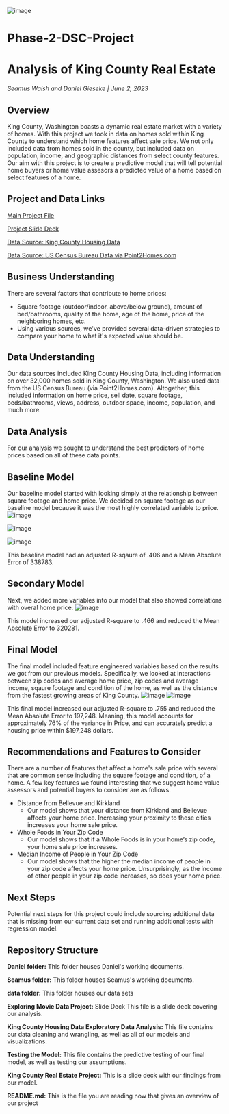 ![image](https://github.com/SeamusW/Phase-2-DSC-Project/assets/32468677/53544128-e77e-4368-ae5f-492f54a53bc4)


# Phase-2-DSC-Project
# Analysis of King County Real Estate

*Seamus Walsh and Daniel Gieseke | June 2, 2023*

## Overview
King County, Washington boasts a dynamic real estate market with a variety of homes.  With this project we took in data on homes sold within King County to understand which home features affect sale price.  We not only included data from homes sold in the county, but included data on population, income, and geographic distances from select county features.  Our aim with this project is to create a predictive model that will tell potential home buyers or home value assesors a predicted value of a home based on select features of a home.

## Project and Data Links
<a href="https://github.com/SeamusW/Phase-2-DSC-Project/blob/main/King%20County%20Housing%20Data%20Exploratory%20Data%20Analysis.ipynb">Main Project File</a>

<a href="https://github.com/SeamusW/Phase-2-DSC-Project/blob/main/King%20County%20Real%20Estate%20Project.pdf">Project Slide Deck</a>

<a href="https://github.com/learn-co-curriculum/dsc-phase-2-project-v2-5/tree/main/data">Data Source: King County Housing Data</a>

<a href="https://www.point2homes.com/US/Neighborhood/WA/King-County-Demographics.html">Data Source: US Census Bureau Data via Point2Homes.com</a>

## Business Understanding
There are several factors that contribute to home prices:
<ul>
  <li>Square footage (outdoor/indoor, above/below ground), amount of bed/bathrooms, quality of the home, age of the home, price of the neighboring homes, etc.
  <li>Using various sources, we've provided several data-driven strategies to compare your home to what it's expected value should be.
</ul>

## Data Understanding
Our data sources included King County Housing Data, including information on over 32,000 homes sold in King County, Washington. We also used data from the US Census Bureau (via Point2Homes.com). Altogether, this included information on home price, sell date, square footage, beds/bathrooms, views, address, outdoor space, income, population, and much more.


## Data Analysis
For our analysis we sought to understand the best predictors of home prices based on all of these data points. 
    
## Baseline Model
Our baseline model started with looking simply at the relationship between square footage and home price. We decided on square footage as our baseline model because it was the most highly correlated variable to price.
![image](https://github.com/SeamusW/Phase-2-DSC-Project/assets/32468677/eb37e592-8483-401e-a3b6-e9b141572445)


    
![image](https://github.com/SeamusW/Phase-2-DSC-Project/assets/32468677/10d410a2-8495-44be-965b-6feeca4bd121)

    
![image](https://github.com/SeamusW/Phase-2-DSC-Project/assets/32468677/21ceda31-133d-4272-b8d2-b0e5e4622d24)

This baseline model had an adjusted R-sqaure of .406 and a Mean Absolute Error of 338783.
    
## Secondary Model
Next, we added more variables into our model that also showed correlations with overal home price.
![image](https://github.com/SeamusW/Phase-2-DSC-Project/assets/32468677/e0b63e82-57be-4349-8b7a-114566451af2)

This model increased our adjusted R-square to .466 and reduced the Mean Absolute Error to 320281.
    
## Final Model
The final model included feature engineered variables based on the results we got from our previous models. Specifically, we looked at interactions between zip codes and average home price, zip codes and average income, sqaure footage and condition of the home, as well as the distance from the fastest growing areas of King County.
![image](https://github.com/SeamusW/Phase-2-DSC-Project/assets/32468677/27aaa0e9-7706-4c00-ab42-bf9c1bd266ce)
![image](https://github.com/SeamusW/Phase-2-DSC-Project/assets/32468677/b90a8bfe-cc62-41d6-bbde-2cde99768181)

    
This final model increased our adjusted R-square to .755 and reduced the Mean Absolute Error to 197,248.
Meaning, this model accounts for approximately 76% of the variance in Price, and can accurately predict a housing price within $197,248 dollars.

## Recommendations and Features to Consider
There are a number of features that affect a home's sale price with several that are common sense including the square footage and condition, of a home.  A few key features we found interesting that we suggest home value assessors and potential buyers to consider are as follows.
<ul>
<li>Distance from Bellevue and Kirkland
<ul><li>Our model shows that your distance from Kirkland and Bellevue affects your home price.  Increasing your proximity to these cities increases your home sale price.</ul>
  
<li>Whole Foods in Your Zip Code
<ul><li>Our model shows that if a Whole Foods is in your home’s zip code, your home sale price increases.</ul>

<li>Median Income of People in Your Zip Code
<ul><li>Our model shows that the higher the median income of people in your zip code affects your home price.  Unsurprisingly, as the income of other people in your zip code increases, so does your home price.</ul>
</ul>

## Next Steps
Potential next steps for this project could include sourcing additional data that is missing from our current data set and running additional tests with regression model.

## Repository Structure
<b>Daniel folder:</b> This folder houses Daniel's working documents.

<b>Seamus folder:</b> This folder houses Seamus's working documents.

<b>data folder:</b> This folder houses our data sets

<b>Exploring Movie Data Project:</b> Slide Deck This file is a slide deck covering our analysis.

<b>King County Housing Data Exploratory Data Analysis:</b> This file contains our data cleaning and wrangling, as well as all of our models and visualizations.

<b>Testing the Model:</b> This file contains the predictive testing of our final model, as well as testing our assumptions.

<b>King County Real Estate Project:</b> This is a slide deck with our findings from our model.
    
<b>README.md:</b> This is the file you are reading now that gives an overview of our project
